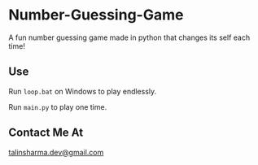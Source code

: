 # Number-Guessing-Game
A fun number guessing game made in python that changes its self each time!

## Use
Run `loop.bat` on Windows to play endlessly.

Run `main.py` to play one time.

## Contact Me At
talinsharma.dev@gmail.com

